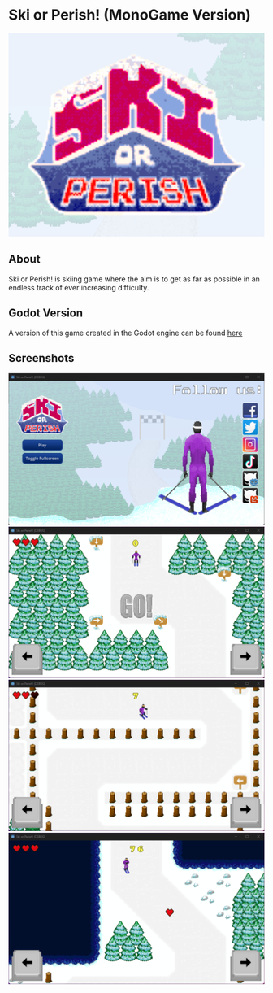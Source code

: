 # Ski or Perish! (MonoGame Version)

<img src="Readme/thumbnail.png">

## About

Ski or Perish! is skiing game where the aim is to get as far as possible in an endless track of ever increasing difficulty.

## Godot Version

A version of this game created in the Godot engine can be found [here](https://github.com/SleepingColossus/ski-or-perish-godot)

## Screenshots

<img src="Readme/screenshot1.png">
<img src="Readme/screenshot2.png">
<img src="Readme/screenshot3.png">
<img src="Readme/screenshot4.png">
